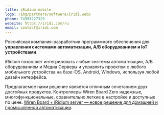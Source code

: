 ```yaml
---
title: iRidium mobile
logo: /img/partners/software/iridi.webp
phone: 74993227329
website: https://iridi.com/ru
email: contact@iridi.com
---
```


Российская компания-разработчик программного обеспечения для **управления системами автоматизации, А/В оборудованием и IoT устройствами**.

iRidium позволяет интегрировать любые системы автоматизации, А/В оборудованием и Медиа Серверы и управлять проектом с любого мобильного устройства на базе iOS, Android, Windows, используя любой дизайн интерфейса.


Предлагаемое нами решение является отличным сочетанием двух достойных продуктов. Контроллеры Wiren Board Zero надежные, многофункциональные, сравнительно легкие в настройке и доступные по цене. [Wiren Board + iRidium server — новое решение для домашней и промышленной автоматизации](https://blog.iridi.com/ru/wiren-board-iridium-server-novoe-reshenie-dlya-domashnej-i-pro/).
